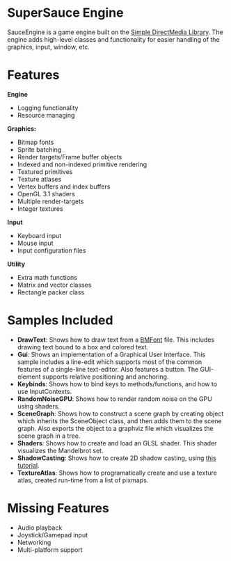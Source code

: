 SuperSauce Engine
===============

SauceEngine is a game engine built on the [Simple DirectMedia Library](https://www.libsdl.org/). The engine adds high-level classes and functionality for easier handling of the graphics, input, window, etc.

# Features
**Engine**
* Logging functionality
* Resource managing

**Graphics:**
* Bitmap fonts
* Sprite batching
* Render targets/Frame buffer objects
* Indexed and non-indexed primitive rendering
* Textured primitives
* Texture atlases
* Vertex buffers and index buffers
* OpenGL 3.1 shaders
* Multiple render-targets
* Integer textures

**Input** 
* Keyboard input
* Mouse input
* Input configuration files
 
**Utility**
* Extra math functions
* Matrix and vector classes
* Rectangle packer class

# Samples Included
* **DrawText**: Shows how to draw text from a [BMFont](http://www.angelcode.com/products/bmfont/) file. This includes drawing text bound to a box and colored text.
* **Gui**: Shows an implementation of a Graphical User Interface. This sample includes a line-edit which supports most of the common features of a single-line text-editor. Also features a button. The GUI-element supports relative positioning and anchoring.
* **Keybinds**: Shows how to bind keys to methods/functions, and how to use InputContexts.
* **RandomNoiseGPU**: Shows how to render random noise on the GPU using shaders.
* **SceneGraph**: Shows how to construct a scene graph by creating object which inherits the SceneObject class, and then adds them to the scene graph. Also exports the object to a graphviz file which visualizes the scene graph in a tree.
* **Shaders**: Shows how to create and load an GLSL shader. This shader visualizes the Mandelbrot set.
* **ShadowCasting**: Shows how to create 2D shadow casting, using [this tutorial](https://github.com/mattdesl/lwjgl-basics/wiki/2D-Pixel-Perfect-Shadows).
* **TextureAtlas**: Shows how to programatically create and use a texture atlas, created run-time from a list of pixmaps.
 
# Missing Features
* Audio playback
* Joystick/Gamepad input
* Networking
* Multi-platform support
